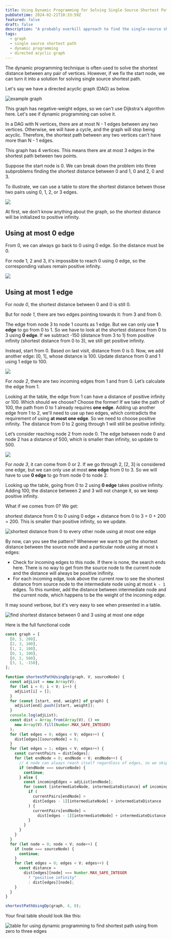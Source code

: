```yaml
---
title: Using Dynamic Programming for Solving Single Source Shortest Path
pubDatetime: 2024-02-21T10:33:59Z
featured: false
draft: false
description: "A probably overkill approach to find the single-source shortest path using dynamic programming"
tags:
  - graph
  - single source shortest path
  - dynamic programming
  - directed acyclic graph
---
```


The dynamic programming technique is often used to solve the shortest distance between any pair of vertices. However, if we fix the start node, we can turn it into a solution for solving single source shortest path.

Let's say we have a directed acyclic graph (DAG) as below.

![example graph](../../assets/dynamic-programming-single-source-shortest-path_graph-example.png)

This graph has negative-weight edges, so we can't use Dijkstra's algorithm here. Let's see if dynamic programming can solve it.

In a DAG with N vertices, there are at most N - 1 edges between any two vertices. Otherwise, we will have a cycle, and the graph will stop being acyclic. Therefore, the shortest path between any two vertices can't have more than N - 1 edges.

This graph has 4 vertices. This means there are at most 3 edges in the shortest path between two points.

Suppose the start node is 0. We can break down the problem into three subproblems finding the shortest distance between 0 and 1, 0 and 2, 0 and 3.

To illustrate, we can use a table to store the shortest distance betwen those two pairs using 0, 1, 2, or 3 edges.

![](../../assets/dynamic-programming-to-find-shortest-path_initial.png)

At first, we don’t know anything about the graph, so the shortest distance will be initialized to positive infinity.

## Using at most 0 edge

From 0, we can always go back to 0 using 0 edge. So the distance must be 0.

For node 1, 2 and 3, it's impossible to reach 0 using 0 edge, so the corresponding values remain positive infinity.

![](../../assets/dynamic-programming-single-source-shortest-path_at-most-0-edge.png)

## Using at most 1 edge

For _node 0_, the shortest distance between 0 and 0 is still 0.

But for _node 1_, there are two edges pointing towards it: from 3 and from 0.

The edge from node 3 to node 1 counts as 1 edge. But we can only use **1 edge** to go from 0 to 1. So we have to look at the shortest distance from 0 to 3 using **0 edge**. If we subtract -150 (distance from 3 to 1) from positive infinity (shortest distance from 0 to 3), we still get positive infinity.

Instead, start from 0. Based on last visit, distance from 0 is 0. Now, we add another edge: [0, 1], whose distance is 100. Update distance from 0 and 1 using 1 edge to 100.

![](../../assets/dynamic-programming-to-find-shortest-path_using-at-most-one-edge-consider-node-1.png)

For _node 2_, there are two incoming edges from 1 and from 0. Let’s calculate the edge from 1.

Looking at the table, the edge from 1 can have a distance of positive infinity or 100. Which should we choose? Choose the former! If we take the path of 100, the path from 0 to 1 already requires **one edge**. Adding up another edge from 1 to 2, we'll need to use up two edges, which contradicts the requirement of using **at most one edge**. So we need to choose positive infinity. The distance from 0 to 2 going through 1 will still be positive infinity.

Let’s consider reaching node 2 from node 0. The edge between node 0 and node 2 has a distance of 500, which is smaller than infinity, so update to 500.

![](../../assets/dynamic-programming-to-find-shortest-path_using-at-most-one-edge_end-node-2.png)

For _node 3_, it can come from 0 or 2. If we go through 2, [2, 3] is considered one edge, but we can only use at most **one edge** from 0 to 3. So we will have to use **0 edge** to go from node 0 to node 2.

Looking up the table, going from 0 to 2 using **0 edge** takes positive infinity. Adding 100, the distance between 2 and 3 will not change it, so we keep positive infinity.

What if we comes from 0? We get:

shortest distance from 0 to 0 using 0 edge + distance from 0 to 3 = 0 + 200 = 200. This is smaller than positive infinity, so we update.

![shortest distance from 0 to every other node using at most one edge](../../assets/dynamic-programming-to-find-shortest-path_using-at-most-one-edge_end-node-3.png)

By now, can you see the pattern? Whenever we want to get the shortest distance between the source node and a particular node using at most `k` edges:

- Check for incoming edges to this node. If there is none, the search ends here. There is no way to get from the source node to the current node and the distance will always be positive inifinity.
- For each incoming edge, look above the current row to see the shortest distance from source node to the intermediate node using at most `k - 1` edges. To this number, add the distance between intermediate node and the current node, which happens to be the weight of the incoming edge.

It may sound verbose, but it's very easy to see when presented in a table.

![find shortest distance between 0 and 3 using at most one edge](../../assets/explanation-dynamic-programming-single-source-shortest-path_at-most-1-edge_end-node-3.png)

Here is the full functional code

```js
const graph = [
  [0, 3, 200],
  [2, 3, 100],
  [1, 2, 100],
  [0, 1, 100],
  [0, 2, 500],
  [3, 1, -150],
];

function shortestPathUsingDp(graph, V, sourceNode) {
  const adjList = new Array(V);
  for (let i = 0; i < V; i++) {
    adjList[i] = [];
  }
  for (const [start, end, weight] of graph) {
    adjList[end].push([start, weight]);
  }
  console.log(adjList);
  const dist = Array.from(Array(V), () =>
    new Array(V).fill(Number.MAX_SAFE_INTEGER)
  );
  for (let edges = 0; edges < V; edges++) {
    dist[edges][sourceNode] = 0;
  }
  for (let edges = 1; edges < V; edges++) {
    const currentPairs = dist[edges];
    for (let endNode = 0; endNode < V; endNode++) {
      // A node can always reach itself regardless of edges, so we skip it
      if (endNode === sourceNode) {
        continue;
      } else {
        const incomingEdges = adjList[endNode];
        for (const [intermediateNode, intermediateDistance] of incomingEdges) {
          if (
            currentPairs[endNode] >
            dist[edges - 1][intermediateNode] + intermediateDistance
          ) {
            currentPairs[endNode] =
              dist[edges - 1][intermediateNode] + intermediateDistance;
          }
        }
      }
    }
  }
  for (let node = 0; node < V; node++) {
    if (node === sourceNode) {
      continue;
    }
    for (let edges = 0; edges < V; edges++) {
      const distance =
        dist[edges][node] === Number.MAX_SAFE_INTEGER
          ? "positive infinity"
          : dist[edges][node];
    }
  }
}

shortestPathUsingDp(graph, 4, 0);
```

Your final table should look like this:

![table for using dynamic programming to find shortest path using from zero to three edges](../../assets/dynamic-programming-to-find-shortest-path_using-at-most-zero-to-three-edges.png)
